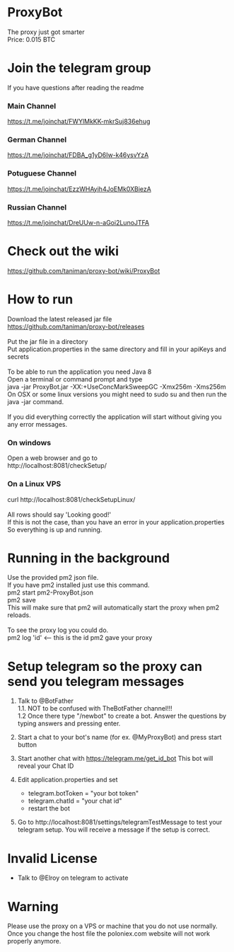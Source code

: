 # ProxyBot
The proxy just got smarter  
Price: 0.015 BTC  
<br />
# Join the telegram group
If you have questions after reading the readme
### Main Channel
https://t.me/joinchat/FWYlMkKK-mkrSuj836ehug

### German Channel
https://t.me/joinchat/FDBA_g1yD6Iw-k46ysvYzA

### Potuguese Channel
https://t.me/joinchat/EzzWHAyih4JoEMk0XBiezA

### Russian Channel
https://t.me/joinchat/DreUUw-n-aGoi2LunoJTFA

# Check out the wiki
https://github.com/taniman/proxy-bot/wiki/ProxyBot  

# How to run
Download the latest released jar file<br />
https://github.com/taniman/proxy-bot/releases <br />
<br />
Put the jar file in a directory <br />
Put application.properties in the same directory and fill in your apiKeys and secrets <br />
<br />
To be able to run the application you need Java 8 <br />
Open a terminal or command prompt and type <br />
java -jar ProxyBot.jar -XX:+UseConcMarkSweepGC -Xmx256m -Xms256m<br />
On OSX or some linux versions you might need to sudo su and then run the java -jar command.<br />
<br />
If you did everything correctly the application will start without giving you any error messages.

### On windows
Open a web browser and go to <br />
http://localhost:8081/checkSetup/

### On a Linux VPS
curl http://localhost:8081/checkSetupLinux/ <br />
<br />
All rows should say 'Looking good!'<br />
If this is not the case, than you have an error in your application.properties <br />
So everything is up and running. <br />

# Running in the background
Use the provided pm2 json file.<br />
If you have pm2 installed just use this command.<br />
pm2 start pm2-ProxyBot.json <br />
pm2 save <br />
This will make sure that pm2 will automatically start the proxy when pm2 reloads. <br />
<br />
To see the proxy log you could do. <br />
pm2 log 'id' <-- this is the id pm2 gave your proxy

# Setup telegram so the proxy can send you telegram messages
1. Talk to @BotFather   
1.1. NOT to be confused with TheBotFather channel!!!  
1.2 Once there type "/newbot" to create a bot. Answer the questions by typing answers and pressing enter.  

2. Start a chat to your bot's name (for ex. @MyProxyBot) and press start button

3. Start another chat with https://telegram.me/get_id_bot This bot will reveal your Chat ID

4. Edit application.properties and set
    - telegram.botToken = "your bot token"
    - telegram.chatId = "your chat id"
    - restart the bot

5. Go to http://localhost:8081/settings/telegramTestMessage to test your telegram setup. You will receive a message if the setup is correct.

# Invalid License
  - Talk to @Elroy on telegram to activate

# Warning
Please use the proxy on a VPS or machine that you do not use normally. <br />
Once you change the host file the poloniex.com website will not work properly anymore. <br />
<br />

